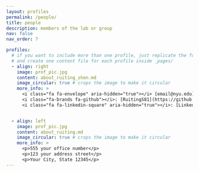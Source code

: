 ```yaml
---
layout: profiles
permalink: /people/
title: people
description: members of the lab or group
nav: false 
nav_order: 7

profiles:
  # if you want to include more than one profile, just replicate the following block
  # and create one content file for each profile inside _pages/
  - align: right
    image: prof_pic.jpg
    content: about_ruiting_shen.md
    image_circular: true # crops the image to make it circular
    more_info: >
      <i class="fa fa-envelope" aria-hidden="true"></i> [email@nyu.edu](mailto:email@nyu.edu)
      <i class="fa-brands fa-github"></i>: [RuitingS81](https://github.com/RuitingS81/)
      <i class="fa fa-linkedin-square" aria-hidden="true"></i>: [LinkedIn](https://www.linkedin.com/in/ruiting-shen-ab382a258/)


  - align: left
    image: prof_pic.jpg
    content: about_ruiting.md
    image_circular: true # crops the image to make it circular
    more_info: >
      <p>555 your office number</p>
      <p>123 your address street</p>
      <p>Your City, State 12345</p>
---
```

